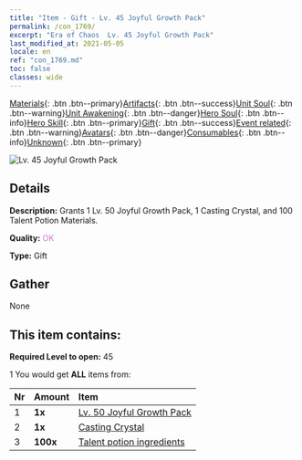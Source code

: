 ```yaml
---
title: "Item - Gift - Lv. 45 Joyful Growth Pack"
permalink: /con_1769/
excerpt: "Era of Chaos  Lv. 45 Joyful Growth Pack"
last_modified_at: 2021-05-05
locale: en
ref: "con_1769.md"
toc: false
classes: wide
---
```

 [Materials](/Items/){: .btn .btn--primary}[Artifacts](/Items/Artifacts/){: .btn .btn--success}[Unit Soul](/Items/UnitSoul/){: .btn .btn--warning}[Unit Awakening](/Items/UnitAwakening/){: .btn .btn--danger}[Hero Soul](/Items/HeroSoul/){: .btn .btn--info}[Hero Skill](/Items/HeroSkill/){: .btn .btn--primary}[Gift](/Items/Gift/){: .btn .btn--success}[Event related](/Items/Events/){: .btn .btn--warning}[Avatars](/Items/Avatars/){: .btn .btn--danger}[Consumables](/Items/Consumables/){: .btn .btn--info}[Unknown](/Items/Unknown/){: .btn .btn--primary}

 ![Lv. 45 Joyful Growth Pack](/images/t/i_907219.png)

## Details
 **Description:** Grants 1 Lv. 50 Joyful Growth Pack, 1 Casting Crystal, and 100 Talent Potion Materials.

 **Quality:** <span style="color: #DA70D6">OK</span>

 **Type:** Gift

## Gather

  None

## This item contains:

 **Required Level to open:** 45

 1 You would get **ALL** items  from:

  | Nr | Amount |     Item    |
  |:---|:-------|:------------|
  | 1 |  **1x** | [Lv. 50 Joyful Growth Pack](/Items/con_1770/) |  | 
  | 2 |  **1x** | [Casting Crystal](/Items/art_189/) |  | 
  | 3 |  **100x** | [Talent potion ingredients](/Items/con_1120/) |  | 
